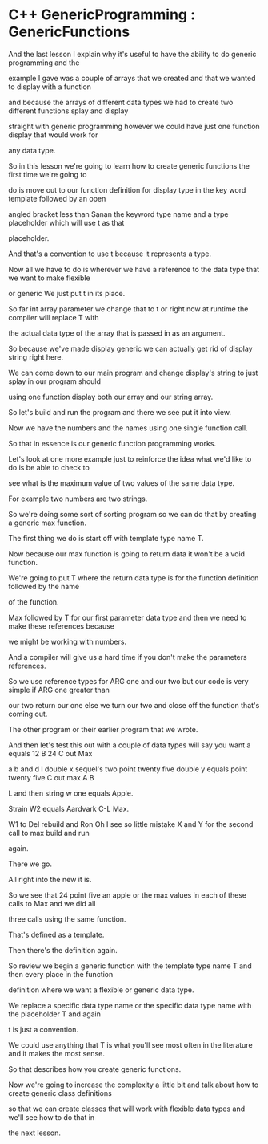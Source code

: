 # C++ GenericProgramming : GenericFunctions 


And the last lesson I explain why it's useful to have the ability to do generic programming and the

example I gave was a couple of arrays that we created and that we wanted to display with a function

and because the arrays of different data types we had to create two different functions splay and display

straight with generic programming however we could have just one function display that would work for

any data type.

So in this lesson we're going to learn how to create generic functions the first time we're going to

do is move out to our function definition for display type in the key word template followed by an open

angled bracket less than Sanan the keyword type name and a type placeholder which will use t as that

placeholder.

And that's a convention to use t because it represents a type.

Now all we have to do is wherever we have a reference to the data type that we want to make flexible

or generic We just put t in its place.

So far int array parameter we change that to t or right now at runtime the compiler will replace T with

the actual data type of the array that is passed in as an argument.

So because we've made display generic we can actually get rid of display string right here.

We can come down to our main program and change display's string to just splay in our program should

using one function display both our array and our string array.

So let's build and run the program and there we see put it into view.

Now we have the numbers and the names using one single function call.

So that in essence is our generic function programming works.

Let's look at one more example just to reinforce the idea what we'd like to do is be able to check to

see what is the maximum value of two values of the same data type.

For example two numbers are two strings.

So we're doing some sort of sorting program so we can do that by creating a generic max function.

The first thing we do is start off with template type name T.

Now because our max function is going to return data it won't be a void function.

We're going to put T where the return data type is for the function definition followed by the name

of the function.

Max followed by T for our first parameter data type and then we need to make these references because

we might be working with numbers.

And a compiler will give us a hard time if you don't make the parameters references.

So we use reference types for ARG one and our two but our code is very simple if ARG one greater than

our two return our one else we turn our two and close off the function that's coming out.

The other program or their earlier program that we wrote.

And then let's test this out with a couple of data types will say you want a equals 12 B 24 C out Max

a b and d l double x sequel's two point twenty five double y equals point twenty five C out max A B

L and then string w one equals Apple.

Strain W2 equals Aardvark C-L Max.

W1 to Del rebuild and Ron Oh I see so little mistake X and Y for the second call to max build and run

again.

There we go.

All right into the new it is.

So we see that 24 point five an apple or the max values in each of these calls to Max and we did all

three calls using the same function.

That's defined as a template.

Then there's the definition again.

So review we begin a generic function with the template type name T and then every place in the function

definition where we want a flexible or generic data type.

We replace a specific data type name or the specific data type name with the placeholder T and again

t is just a convention.

We could use anything that T is what you'll see most often in the literature and it makes the most sense.

So that describes how you create generic functions.

Now we're going to increase the complexity a little bit and talk about how to create generic class definitions

so that we can create classes that will work with flexible data types and we'll see how to do that in

the next lesson.
